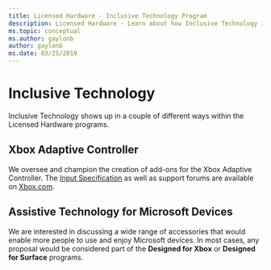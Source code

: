 ```yaml
---
title: Licensed Hardware - Inclusive Technology Program
description: Licensed Hardware - Learn about how Inclusive Technology is part of our other programs
ms.topic: conceptual
ms.author: gaylonb
author: gaylonb
ms.date: 03/25/2019
---
```


# Inclusive Technology

Inclusive Technology shows up in a couple of different ways within the Licensed Hardware programs.

## Xbox Adaptive Controller
We oversee and champion the creation of add-ons for the Xbox Adaptive Controller. The [Input Specification](https://support.xbox.com/en-US/xbox-one/controllers/xbox-adaptive-controller-input-device-specification) as well as support forums are available on [Xbox.com](https://xbox.com).

## Assistive Technology for Microsoft Devices
We are interested in discussing a wide range of accessories that would enable more people to use and enjoy Microsoft devices. In most cases, any proposal would be considered part of the **Designed for Xbox** or **Designed for Surface** programs. 
